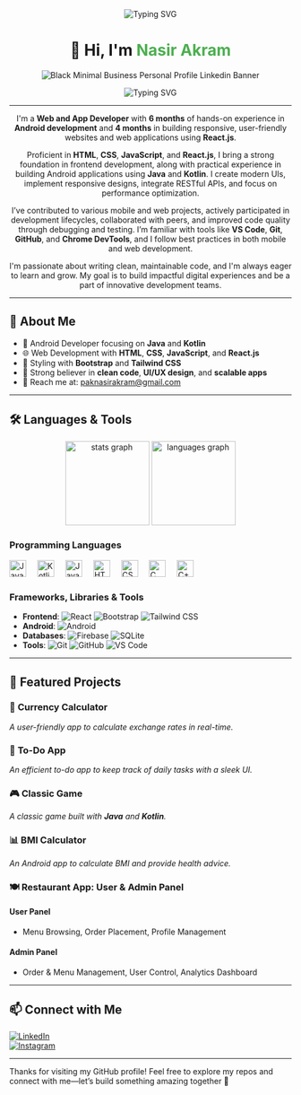 <div align="center">
<img src="https://readme-typing-svg.herokuapp.com?font=Roboto+Slab&color=%2336BCF7&size=30&center=true&vCenter=true&width=500&lines=Meet+Me;" alt="Typing SVG">

# 👋 Hi, I'm <span style="color:#4CAF50; font-weight:bold;">Nasir Akram</span>
![Black Minimal Business Personal Profile Linkedin Banner](https://github.com/user-attachments/assets/2cdc68a9-0e1a-4a04-9808-aa7f83b67f64)

<img src="https://readme-typing-svg.herokuapp.com?font=Roboto+Slab&color=%2336BCF7&size=30&center=true&vCenter=true&width=500&lines=I+am+Nasir+Akram;Android+Developer+Specialist;Java+%26+Kotlin+Enthusiast;Web+Technologies+with+React.js;Passionate+about+Innovation" alt="Typing SVG">
</div>

---

<div align="center">

I'm a **Web and App Developer** with **6 months** of hands-on experience in **Android development** and **4 months** in building responsive, user-friendly websites and web applications using **React.js**.

Proficient in **HTML**, **CSS**, **JavaScript**, and **React.js**, I bring a strong foundation in frontend development, along with practical experience in building Android applications using **Java** and **Kotlin**. I create modern UIs, implement responsive designs, integrate RESTful APIs, and focus on performance optimization.

I’ve contributed to various mobile and web projects, actively participated in development lifecycles, collaborated with peers, and improved code quality through debugging and testing. I’m familiar with tools like **VS Code**, **Git**, **GitHub**, and **Chrome DevTools**, and I follow best practices in both mobile and web development.

I'm passionate about writing clean, maintainable code, and I'm always eager to learn and grow. My goal is to build impactful digital experiences and be a part of innovative development teams.

</div>

---

## 🚀 **About Me**

- 📱 Android Developer focusing on **Java** and **Kotlin**
- 🌐 Web Development with **HTML**, **CSS**, **JavaScript**, and **React.js**
- 🎨 Styling with **Bootstrap** and **Tailwind CSS**
- 🔧 Strong believer in **clean code**, **UI/UX design**, and **scalable apps**
- 📧 Reach me at: [paknasirakram@gmail.com](mailto:paknasirakram@gmail.com)

---

## 🛠️ **Languages & Tools**

<div align="center">
  <img src="https://github-readme-stats.vercel.app/api?username=maurodesouza&hide_title=false&hide_rank=false&show_icons=true&include_all_commits=true&count_private=true&disable_animations=false&theme=dracula&locale=en&hide_border=false" height="150" alt="stats graph"  />
  <img src="https://github-readme-stats.vercel.app/api/top-langs?username=maurodesouza&locale=en&hide_title=false&layout=compact&card_width=320&langs_count=5&theme=dracula&hide_border=false" height="150" alt="languages graph"  />
</div>

### **Programming Languages**

<div align="left">
  <img src="https://cdn.jsdelivr.net/gh/devicons/devicon/icons/java/java-original.svg" height="30" alt="Java" />
  <img width="12" />
  <img src="https://cdn.jsdelivr.net/gh/devicons/devicon/icons/kotlin/kotlin-original.svg" height="30" alt="Kotlin" />
  <img width="12" />
  <img src="https://cdn.jsdelivr.net/gh/devicons/devicon/icons/javascript/javascript-original.svg" height="30" alt="JavaScript" />
  <img width="12" />
  <img src="https://cdn.jsdelivr.net/gh/devicons/devicon/icons/html5/html5-original.svg" height="30" alt="HTML5" />
  <img width="12" />
  <img src="https://cdn.jsdelivr.net/gh/devicons/devicon/icons/css3/css3-original.svg" height="30" alt="CSS3" />
  <img width="12" />
  <img src="https://cdn.jsdelivr.net/gh/devicons/devicon/icons/c/c-original.svg" height="30" alt="C" />
  <img width="12" />
  <img src="https://cdn.jsdelivr.net/gh/devicons/devicon/icons/cplusplus/cplusplus-original.svg" height="30" alt="C++" />
</div>

### **Frameworks, Libraries & Tools**

- **Frontend**: ![React](https://img.shields.io/badge/-React-61DAFB?logo=react&logoColor=black&style=flat) ![Bootstrap](https://img.shields.io/badge/-Bootstrap-563D7C?logo=bootstrap&logoColor=white&style=flat) ![Tailwind CSS](https://img.shields.io/badge/-Tailwind%20CSS-06B6D4?logo=tailwind-css&logoColor=white&style=flat)
- **Android**: ![Android](https://img.shields.io/badge/-Android-3DDC84?logo=android&logoColor=white&style=flat)
- **Databases**: ![Firebase](https://img.shields.io/badge/-Firebase-FFCA28?logo=firebase&logoColor=black&style=flat) ![SQLite](https://img.shields.io/badge/-SQLite-003B57?logo=sqlite&logoColor=white&style=flat)
- **Tools**: ![Git](https://img.shields.io/badge/-Git-F05032?logo=git&logoColor=white&style=flat) ![GitHub](https://img.shields.io/badge/-GitHub-181717?logo=github&logoColor=white&style=flat) ![VS Code](https://img.shields.io/badge/-VS%20Code-007ACC?logo=visual-studio-code&logoColor=white&style=flat)

---

## 🌟 **Featured Projects**

### 🚀 **Currency Calculator**
_A user-friendly app to calculate exchange rates in real-time._

### 📝 **To-Do App**
_An efficient to-do app to keep track of daily tasks with a sleek UI._

### 🎮 **Classic Game**
_A classic game built with **Java** and **Kotlin**._

### 📊 **BMI Calculator**
_An Android app to calculate BMI and provide health advice._

### 🍽️ **Restaurant App: User & Admin Panel**

#### **User Panel**
- Menu Browsing, Order Placement, Profile Management

#### **Admin Panel**
- Order & Menu Management, User Control, Analytics Dashboard

---

## 📫 **Connect with Me**

[![LinkedIn](https://img.shields.io/badge/-LinkedIn-0077B5?logo=linkedin&logoColor=white&style=flat)](https://www.linkedin.com/in/nasir-akram-387522211)  
[![Instagram](https://img.shields.io/badge/-Instagram-E4405F?logo=instagram&logoColor=white&style=flat)](https://www.instagram.com/nasirakramn)

---

Thanks for visiting my GitHub profile! Feel free to explore my repos and connect with me—let’s build something amazing together 🚀
